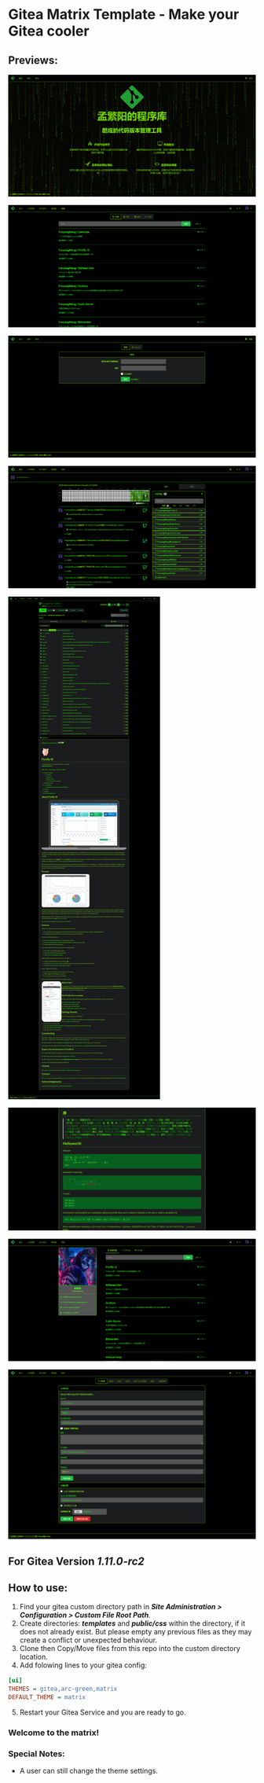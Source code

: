 # Gitea Matrix Template - Make your Gitea cooler
## Previews:

![preview 1](preview/homepage.png "Preview")

![preview 2](preview/explore.png "Preview")

![preview 3](preview/login.png "Preview")

![preview 4](preview/signedhomepage.png "Preview")

![preview 5](preview/repopage.png "Preview")

![preview 6](preview/markdowneditor.png "Preview")

![preview 7](preview/profilepage.png "Preview")

![preview 8](preview/settingpage.png "Preview")



## For Gitea Version ***1.11.0-rc2***

## How to use:
1. Find your gitea custom directory path in ***Site Administration > Configuration > Custom File Root Path***.
2. Create directories: ***templates*** and ***public/css*** within the directory, if it does not already exist. But please empty any previous files as they may create a conflict or unexpected behaviour.
3. Clone then Copy/Move files from this repo into the custom directory location.
4. Add folowing lines to your gitea config:
```ini
[ui]
THEMES = gitea,arc-green,matrix
DEFAULT_THEME = matrix
```
5. Restart your Gitea Service and you are ready to go.
### Welcome to the matrix!

### Special Notes:
 - A user can still change the theme settings. 



 

